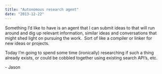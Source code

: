 ```yaml
---
title: "Autonomous research agent"
date: "2013-12-22"
---
```


<div class="content">
<p>Something I’d like to have is an agent that I can submit ideas to that will
run around and dig up relevant information, similar ideas and conversations
that might shed light on pursuing the work.  Sort of like a compiler or linker
for new ideas or projects.</p>
<p>Today I’m going to spend some time (ironically) researching if such a thing
already exists, or could be cobbled together using existing search API’s, etc.</p>
<p>- Jason</p>
</div>
